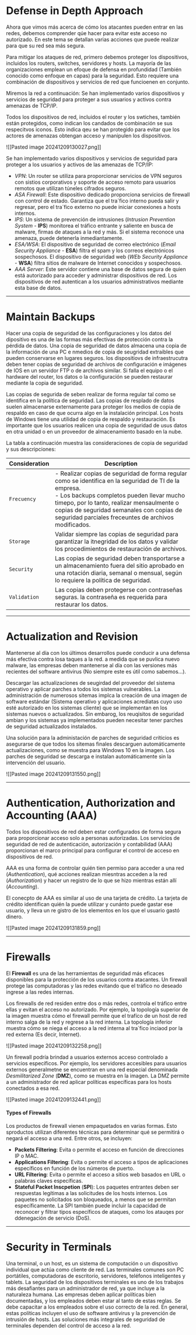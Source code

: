 # Defense in Depth Approach

Ahora que vimos más acerca de cómo los atacantes pueden entrar en las redes, debemos comprender qúe hacer para evitar este acceso no autorizado. En este tema se detallan varias acciones que puede realizar para que su red sea más segura.

Para mitigar los ataques de red, primero debemos proteger los dispositivos, incluidos los routers, switches, servidores y hosts. La mayoría de las organizaciones emplean un efoque de defensa en profundidad (También conocido como enfoque en capas) para la seguridad. Esto requiere una combinación de dispositivos y servicios de red que funcioenen en conjunto.

Miremos la red a continuación: Se han implementado varios dispositivos y servicios de seguridad para proteger a sus usuarios y activos contra amenazas de TCP/IP.

Todos los dispositivos de red, incluidos el router y los swtiches, también están protegidos, como indican los candados de combinación se sus respecitvos iconos. Esto indica qeu se han protegido para evitar que los actores de amenazas obtengan acceso y manipulen los dispositivos.

![[Pasted image 20241209130027.png]]

Se han implementado varios dispositivos y servicios de seguridad para proteger a los usuarios y activos de las amenazas de TCP/IP:

- *VPN*: Un router se utiliza para proporcionar servicios de VPN seguros con sistios corporativos y soporte de acceso remoto para usuarios remotos que utilizan túneles cifrados seguros.
- *ASA Firewall*: Este dispositivo dedicado proporciona servicios de firewall con control de estado. Garantiza que el tra´fico interno pueda salir y regresar, pero el tra´fico externo no puede iniciar conexiones a hosts internos.
- *IPS*: Un sistema de prevención de intrusiones (*Intrusion Prevention System* - **IPS**) monitorea el tráfico entrante y saliente en busca de malware, firmas de ataques a la red y más. Si el sistema reconoce una amenaza, puede detenerla inmediantamente.
- *ESA/WSA*: El dispositivo de seguridad de correo electrónico (*Email Security Appliance* - **ESA**) filtra el spam y los correos electrónicos sospechosos. El dispositivo de seguridad web (*WEb Security Appliance* - **WSA**) filtra sitios de malware de Internet conocidos y sospechosos.
- *AAA Server*: Este servidor contiene una base de datos segura de quien está autorizado para acceder y administrar dispositivos de red. Los dispositivos de red autentican a los usuarios administrativos mediante esta base de datos.

----
# Maintain Backups

Hacer una copia de seguridad de las configuraciones y los datos del dipositivo es una de las formas más efectivas de protección contra la pérdida de datos. Una copia de seguridad de datos almacena una copia de la información de una PC e nmedios de copia de seugridad extraibles que pueden conservarse en lugares seguros. los dispositiovs de infraestrucutra deben tener copias de seguridad de archivos de configuración e imágenes de IOS en un servidor FTP o de archivos similar. Si falla el equipo o el hardware del router, los datos o la configuración se pueden restaurar mediante la copia de seguridad.

Las copias de segurida de seben realizar de forma regular tal como se identifica en la política de seguridad. Las copias de resplado de datos suelen almacenarse externamente para proteger los medios de copia de respaldo en caso de que ocurra algo en la instalación principal. Los hosts de Windows tiene una utilidad de copia de respaldo y restauración. Es importante que los usuarios realicen una copia de seguridad de usus datos en otra unidad o en un proveedor de almacenamiento basado en la nube.

La tabla a continuación muestra las consideraciones de copia de seguridad y sus descripciones:

| Consideration | Description                                                                                                                                                                                                                                                                                              |
| ------------- | -------------------------------------------------------------------------------------------------------------------------------------------------------------------------------------------------------------------------------------------------------------------------------------------------------- |
| `Frecuency`   | - Realizar copias de seguridad de forma regular como se identifica en la seguridad de TI de la empresa.<br>- Los backups completos pueden llevar mucho timepo, por lo tanto, realizar mensaulmente o copias de seguridad semanales con copias de seguridad parciales freceuntes de archivos modificados. |
| `Storage`     | Validar siempre las copias de seguridad para garantizar la itnegridad de los datos y validar los procedimientos de restauración de archivos.                                                                                                                                                             |
| `Security`    | Las copias de seguridad deben transportarse a un almacenamiento fuera del sitio aprobado en una rotación diaria, semanal o mensual, según lo requiere la política de seguridad.                                                                                                                          |
| `Validation`  | Las copias deben protegerse con contraseñas seguras. la contraseña es requerida para restaurar los datos.                                                                                                                                                                                                |

-----
# Actualization and Revision

Mantenerse al día con los últimos desarrollos puede conducir a una defensa más efectiva contra losa taques a la red. a medida que se puvlica nuevo malware, las empresas deben mantenerse al día con las versiones más recientes del software antivirus (No siempre este es útil como sabemos...).

Descargar las actualizaciones de seugirdad del proveedor del sistema operativo y aplicar parches a todos los sistemas vulnerables. La administración de numerosos sitemas implca la creación de una imagen de software estándar (Sistema operativo y aplicaciones acrediatas cuyo uso esté autorizado en los sistemas cliente) que se implementan en los sistemas nuevos o actualizados. Sin embarog, los reuqisitos de seguridad ambian y los sistemas ya implementados pueden necesitar tener parches de seguridad actualizados instalados.

Una solución para la administación de parches de seguridad críticios es asegurarse de que todos los sitemas finales descarguen automáticamente actualizaciones, como se muestra para Windows 10 en la imagen. Los parches de seguridad se descarga e instalan automáticamente sin la intervención del usuario.

![[Pasted image 20241209131550.png]]

----
# Authentication, Authorization and Accounting (AAA)

Todos los dispositivos de red deben estar configurados de forma segura para proporcionar acceso solo a personas autorizadas. Los servicios de seguridad de red de autenticación, autorización y contabilidad (AAA) proporcionan el marco principal para configurar el control de acceso en dispositivos de red.

AAA es una forma de controlar quién tien permiso para acceder a una red (*Authentication*), qué acciones realizan miesntras acceden a la red (*Authorization*) y hacer un registro de lo que se hizo mientras están allí (*Accounting*).

El conecpto de AAA es similar al uso de una tarjeta de crédito. La tarjeta de crédito identifican quién la puede utilizar y cunánto puede gastar ese usuario, y lleva un re gistro de los elementos en los que el usuario gastó dinero. 

![[Pasted image 20241209131859.png]]

----
# Firewalls

El **Firewall** es una de las herramientas de seguridad más eficaces disponibles para la protección de los usuarios contra atacantes. Un firewall protege las computadoras y las redes evitando que el tráfico no deseado ingrese a las redes internas.

Los firewalls de red residen entre dos o más redes, controla el tráfico entre ellas y evitan el acceso no autorizado. Por ejemplo, la topología superior de la imagen muestra cómo el firewall permite que el trafíco de un host de red interno salga de la red y regrese a la red interna. La topología inferior muestra cómo se niega el acceso a la red interna al tra´fico inciaod por la red externa (Es decir, Internet).

![[Pasted image 20241209132258.png]]

Un firewall podría brindad a usuarios externos acceso controlado a servicios específicos. Por ejemplo, los servidores accesibles para usuarios externos generalmetne se encuentran en una red especial denominada *Desmilitarized Zone* (**DMZ**), como se muestra en la imagen. La DMZ permite a un administrador de red aplicar políticas específicas para los hosts conectados a esa red.

![[Pasted image 20241209132441.png]]
#### Types of Firewalls

Los productos de firewall vienen empaquetados en varias formas. Esto sproductos utilizan diferentes técnicas para determinar qué se permitirá o negará el acceso a una red. Entre otros, se incluyen:

- **Packets Filtering**: Evita o permite el acceso en función de direcciones IP o MAC.
- **Applications Filtering**: Evita o permite el acceso a tipos de aplicaciones específicos en función de los números de puerto.
- **URL Filtering**: Evita o permite el acceso a sitios web basados en URL o palabras claves específicas.
- **Stateful Packet Inscpetion** (**SPI**): Los paquetes entrantes deben ser respuestas legítimas a las solicitudes de los hosts internos. Los paquetes no solicitados son bloqueados, a menos que se permitan específicamente. La SPI también puede incluir la capacidad de reconocer y filtrar tipos específicos de ataques, como los atauqes por ddenegación de servicio (DoS).

---
# Security in Terminals

Una terminal, o un host, es un sistema de computación o un dispositivo individual que actúa como cliente de red. Las terminales comunes son PC portátiles, computadoras de escritorio, servidores, teléfonos inteligentes y tablets. La seguridad de los dispositivos terminales es uno de los trabajos más desafiantes para un administrador de red, ya que incluye a la naturaleza humana. Las empresas deben aplicar políticas bien documentadas, y los empleados deben estar al tanto de estas reglas. Se debe capacitar a los empleados sobre el uso correcto de la red. En general, estas políticas incluyen el uso de software antivirus y la prevención de intrusión de hosts. Las soluciones más integrales de seguridad de terminales dependen del control de acceso a la red.